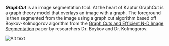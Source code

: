 ***GraphCut*** is an image segmentation tool. At the heart of Kaptur GraphCut is a graph theory model that overlays an image with a graph. The foreground is then segmented from the image using a graph cut algorithm based off Boykov-Kolmogorov algorithm from the [Graph Cuts and Efficient N-D Image Segmentation](http://www.csd.uwo.ca/~yuri/Papers/pami04.pdf) paper by researchers Dr. Boykov and Dr. Kolmogorov.


![Alt text](http://2.bp.blogspot.com/-o_Qr6t28Eew/UeA8TVZBEWI/AAAAAAAAAKY/eDeIFT4e1dU/s1600/graph.png)
